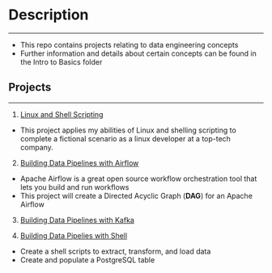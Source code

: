 # Description 
---
* This repo contains projects relating to data engineering concepts 
* Further information and details about certain concepts can be found in the Intro to Basics folder 

## Projects 
---
1. <ins> Linux and Shell Scripting </ins>
* This project applies my abilities of Linux and shelling scripting to complete a fictional scenario as a linux developer at a top-tech company. 

2. <ins> Building Data Pipelines with Airflow </ins>
* Apache Airflow is a great open source workflow orchestration tool that lets you build and run workflows
* This project will create a Directed Acyclic Graph (**DAG**) for an Apache Airflow

3. <ins> Building Data Pipelines with Kafka </ins>

4. <ins> Building Data Pipelies with Shell </ins>
* Create a shell scripts to extract, transform, and load data 
* Create and populate a PostgreSQL table 
